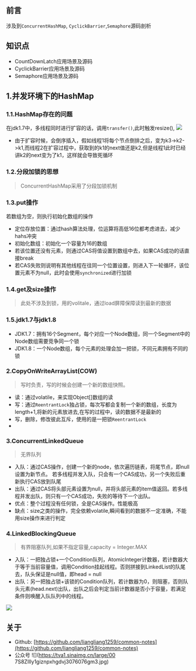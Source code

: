 ## 前言
涉及到`ConcurrentHashMap`, `CyclickBarrier`,`Semaphore`源码剖析
## 知识点
 - CountDownLatch应用场景及源码
 - CyclickBarrier应用场景及源码
 - Semaphore应用场景及源码
## 1.并发环境下的HashMap
### 1.1.HashMap存在的问题
在jdk1.7中，多线程同时进行扩容的话，调用`transfer()`,此时触发resize(),
![](https://tva1.sinaimg.cn/large/008eGmZEly1gng9hrljocj30qq0cj3ys.jpg)

 - 由于扩容时候，会倒序插入，假如线程1将每个节点倒排之后，变为k3->k2->k1,而线程2在扩容过程中，获取到的k1的next值还是k2,但是线程1此时已经讲k2的next变为了k1，这样就会导致死循环
### 1.2.分段加锁的思想
> ConcurrentHashMap采用了分段加锁机制

### 1.3.put操作
若数组为空，则执行初始化数组的操作
 - 定位存放位置：通过hash算法处理，位运算将高低16位都考虑进去，减少hahs冲突
 - 初始化数组：初始化一个容量为16的数组
 - 若该位置还没有元素，则通过CAS将值设置到数组中去，如果CAS成功的话直接break
 - 若CAS失败则说明有其他线程在往同一个位置设置，则进入下一轮循环，该位置元素不为null，此时会使用`synchronized`进行加锁
### 1.4.get及size操作
> 此处不涉及到锁，用的volitale，通过load屏障保障读到最新的数据

### 1.5.jdk1.7与jdk1.8
 - JDK1.7：拥有16个Segment，每个对应一个Node数组，同一个Segment中的Node数组需要竞争同一个锁
 - JDK1.8：一个Node数组，每个元素的处理会加一把锁，不同元素拥有不同的锁

### 2.CopyOnWriteArrayList(COW)
> 写时负责，写的时候会创建一个新的数组快照。

 - 读：通过volatile，来实现Object[]数组的读
 - 写：通过`ReentrantLock`独占锁，每次写都会复制一个新的数组，长度为length+1,将新的元素放进去,在写的过程中，读的数据不是最新的
 - 写，删除，修改彼此互斥，使用的是一把锁`ReentrantLock`
 -  

### 3.ConcurrentLinkedQueue
> 无界队列

 - 入队：通过CAS操作，创建一个新的node，依次遍历链表，将尾节点，即null设置为新节点。
若多线程并发入队，只会有一个CAS成功，另一个失败后重新执行CAS放到队尾
 - 出队：通过CAS将头部元素设置为null，并将头部元素的item值返回。若多线程并发出队，则只有一个CAS成功，失败的等待下一个出队。
 - 优点：整个过程没有任何锁，全是CAS操作。性能极高
 - 缺点：size之类的操作，完全依赖volatile,瞬间看到的数据不一定准确，不能用size操作来进行判定

### 4.LinkedBlockingQueue
> 有界阻塞队列,如果不指定容量,capacity = Integer.MAX

 - 入队：一把独占锁+一个Condition队列，AtomicInteger计数器，若计数器大于等于当前容量值，调用Condition挂起线程。否则拼接到LinkedList的队尾去，队头保证是null值，即head = null
 - 出队：另一把独占锁+该锁的Condition队列，若计数器为0，则阻塞，否则队头元素(head.next)出队，出队之后会判定当前计数器是否小于容量，若满足条件则唤醒入队队列中的线程。

![](https://tva1.sinaimg.cn/large/008eGmZEly1gnn2cfzgtvj31t40im0uo.jpg)

## 关于
 - Github: [https://github.com/liangliang1259/common-notes](https://github.com/liangliang1259/common-notes)
 - 公众号
![](https://tva1.sinaimg.cn/large/00 7S8ZIlly1giznpxhgdvj3076076gm3.jpg)
   